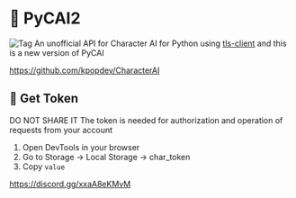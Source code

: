# 💬 PyCAI2
![Tag](https://img.shields.io/github/license/kramcat/CharacterAI)
An unofficial API for Character AI for Python using [tls-client](https://github.com/FlorianREGAZ/Python-Tls-Client)
and this is a new version of PyCAI

https://github.com/kpopdev/CharacterAI

## 🔑 Get Token 
DO NOT SHARE IT
The token is needed for authorization and operation of requests from your account
1. Open DevTools in your browser
2. Go to Storage -> Local Storage -> char_token
3. Copy `value`

https://discord.gg/xxaA8eKMvM
